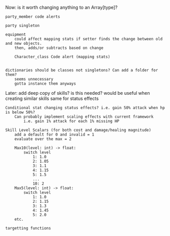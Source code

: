 Now:
	is it worth changing anything to an Array[type]?

	party_member code alerts

	party singleton

	equipment
		could affect mapping stats if setter finds the change between old and new objects.
		then, adds/or subtracts based on change

		Character_class Code alert (mapping stats)


	dictionaries should be classes not singletons? Can add a folder for them?
		seems unnecessary
		gotta instance them anyways

Later:
	add deep copy of skills? is this needed?
			would be useful when creating similar skills
		same for status effects

	Conditional stat changing status effects? i.e. gain 50% attack when hp is below 50%?
		Can probably implement scaling effects with current framework
			i.e. gain 1% attack for each 1% missing HP

	Skill Level Scalars (for both cost and damage/healing magnitude)
		add a default for 0 and invalid = 1
		evaluate over the max = 2

		Max10(level: int) -> float: 
			switch level
				1: 1.0
				2: 1.05
				3: 1.1
				4: 1.15
				5: 1.5
				...
				10: 2
		Max5(level: int) -> float: 
			switch level
				1: 1.0
				2: 1.15
				3: 1.3
				4: 1.45
				5: 2.0
		etc.

	targetting functions
	
